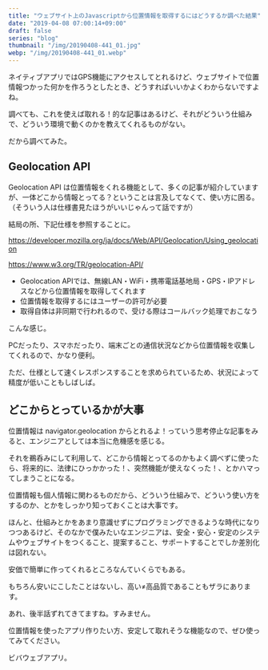 ```yaml
---
title: "ウェブサイト上のJavascriptから位置情報を取得するにはどうするか調べた結果"
date: "2019-04-08 07:00:14+09:00"
draft: false
series: "blog"
thumbnail: "/img/20190408-441_01.jpg"
webp: "/img/20190408-441_01.webp"
---
```

ネイティブアプリではGPS機能にアクセスしてとれるけど、ウェブサイトで位置情報つかった何かを作ろうとしたとき、どうすればいいかよくわからないですよね。  

調べても、これを使えば取れる！的な記事はあるけど、それがどういう仕組みで、どういう環境で動くのかを教えてくれるものがない。  

だから調べてみた。  

## Geolocation API

Geolocation API は位置情報をくれる機能として、多くの記事が紹介していますが、一体どこから情報とってる？ということは言及してなくて、使い方に困る。  
（そういう人は仕様書見たほうがいいじゃんって話ですが）  

結局の所、下記仕様を参照することに。  

<a href="https://developer.mozilla.org/ja/docs/Web/API/Geolocation/Using_geolocation">https://developer.mozilla.org/ja/docs/Web/API/Geolocation/Using_geolocation</a>

<a href="https://www.w3.org/TR/geolocation-API/">https://www.w3.org/TR/geolocation-API/</a>

* Geolocation APIでは、無線LAN・WiFi・携帯電話基地局・GPS・IPアドレスなどから位置情報を取得してくれます
* 位置情報を取得するにはユーザーの許可が必要
* 取得自体は非同期で行われるので、受ける際はコールバック処理でおこなう

こんな感じ。  

PCだったり、スマホだったり、端末ごとの通信状況などから位置情報を収集してくれるので、かなり便利。  

ただ、仕様として速くレスポンスすることを求められているため、状況によって精度が低いこともしばしば。  

## どこからとっているかが大事

位置情報は navigator.geolocation からとれるよ！っていう思考停止な記事をみると、エンジニアとしては本当に危機感を感じる。  

それを鵜呑みにして利用して、どこから情報とってるのかもよく調べずに使ったら、将来的に、法律にひっかかった！、突然機能が使えなくった！、とかハマってしまうことになる。  

位置情報も個人情報に関わるものだから、どういう仕組みで、どういう使い方をするのか、とかをしっかり知っておくことは大事です。  

ほんと、仕組みとかをあまり意識せずにプログラミングできるような時代になりつつあるけど、そのなかで僕みたいなエンジニアは、安全・安心・安定のシステムやウェブサイトをつくること、提案すること、サポートすることでしか差別化は図れない。  

安価で簡単に作ってくれるところなんていくらでもある。  

もちろん安いにこしたことはないし、高い≠高品質であることもザラにあります。  

あれ、後半話ずれてきてますね。すみません。  

位置情報を使ったアプリ作りたい方、安定して取れそうな機能なので、ぜひ使ってみてください。  

ビバウェブアプリ。  
